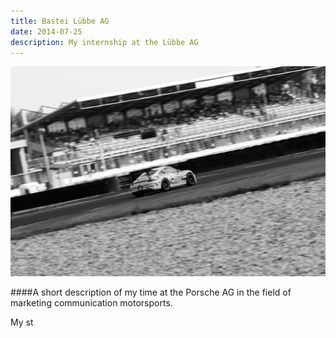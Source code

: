 ```yaml
---
title: Bastei Lübbe AG
date: 2014-07-25
description: My internship at the Lübbe AG
---
```


![Porsche](img/1200/16x9/04.jpg)

####A short description of my time at the Porsche AG in the field of marketing communication motorsports.

My st
